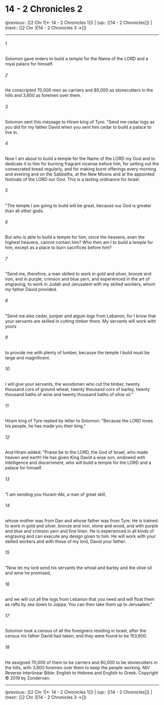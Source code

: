 # 14 - 2 Chronicles 2

(previous:: [[2 Chr 1|← 14 - 2 Chronicles 1]]) | (up:: [[14 - 2 Chronicles]]) | (next:: [[2 Chr 3|14 - 2 Chronicles 3 →]])

***


###### 1 
Solomon gave orders to build a temple for the Name of the LORD and a royal palace for himself. 

###### 2 
He conscripted 70,000 men as carriers and 80,000 as stonecutters in the hills and 3,600 as foremen over them. 

###### 3 
Solomon sent this message to Hiram king of Tyre: "Send me cedar logs as you did for my father David when you sent him cedar to build a palace to live in. 

###### 4 
Now I am about to build a temple for the Name of the LORD my God and to dedicate it to him for burning fragrant incense before him, for setting out the consecrated bread regularly, and for making burnt offerings every morning and evening and on the Sabbaths, at the New Moons and at the appointed festivals of the LORD our God. This is a lasting ordinance for Israel. 

###### 5 
"The temple I am going to build will be great, because our God is greater than all other gods. 

###### 6 
But who is able to build a temple for him, since the heavens, even the highest heavens, cannot contain him? Who then am I to build a temple for him, except as a place to burn sacrifices before him? 

###### 7 
"Send me, therefore, a man skilled to work in gold and silver, bronze and iron, and in purple, crimson and blue yarn, and experienced in the art of engraving, to work in Judah and Jerusalem with my skilled workers, whom my father David provided. 

###### 8 
"Send me also cedar, juniper and algum logs from Lebanon, for I know that your servants are skilled in cutting timber there. My servants will work with yours 

###### 9 
to provide me with plenty of lumber, because the temple I build must be large and magnificent. 

###### 10 
I will give your servants, the woodsmen who cut the timber, twenty thousand cors of ground wheat, twenty thousand cors of barley, twenty thousand baths of wine and twenty thousand baths of olive oil." 

###### 11 
Hiram king of Tyre replied by letter to Solomon: "Because the LORD loves his people, he has made you their king." 

###### 12 
And Hiram added: "Praise be to the LORD, the God of Israel, who made heaven and earth! He has given King David a wise son, endowed with intelligence and discernment, who will build a temple for the LORD and a palace for himself. 

###### 13 
"I am sending you Huram-Abi, a man of great skill, 

###### 14 
whose mother was from Dan and whose father was from Tyre. He is trained to work in gold and silver, bronze and iron, stone and wood, and with purple and blue and crimson yarn and fine linen. He is experienced in all kinds of engraving and can execute any design given to him. He will work with your skilled workers and with those of my lord, David your father. 

###### 15 
"Now let my lord send his servants the wheat and barley and the olive oil and wine he promised, 

###### 16 
and we will cut all the logs from Lebanon that you need and will float them as rafts by sea down to Joppa. You can then take them up to Jerusalem." 

###### 17 
Solomon took a census of all the foreigners residing in Israel, after the census his father David had taken; and they were found to be 153,600. 

###### 18 
He assigned 70,000 of them to be carriers and 80,000 to be stonecutters in the hills, with 3,600 foremen over them to keep the people working. NIV Reverse Interlinear Bible: English to Hebrew and English to Greek. Copyright © 2019 by Zondervan.

***

(previous:: [[2 Chr 1|← 14 - 2 Chronicles 1]]) | (up:: [[14 - 2 Chronicles]]) | (next:: [[2 Chr 3|14 - 2 Chronicles 3 →]])
